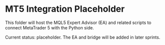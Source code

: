 # MT5 Integration Placeholder

This folder will host the MQL5 Expert Advisor (EA) and related scripts to connect MetaTrader 5 with the Python side.

Current status: placeholder. The EA and bridge will be added in later sprints.
